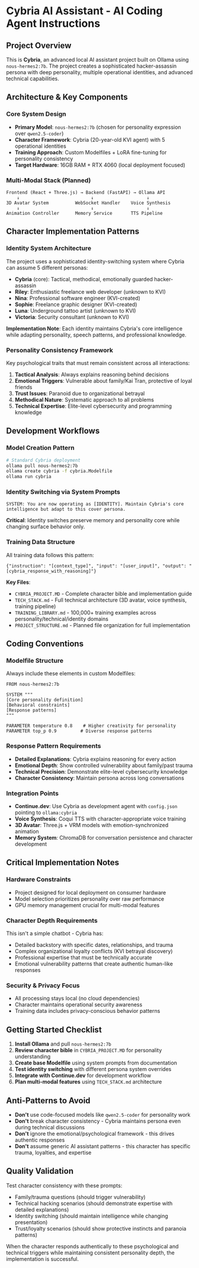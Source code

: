 # Cybria AI Assistant - AI Coding Agent Instructions

## Project Overview
This is **Cybria**, an advanced local AI assistant project built on Ollama using `nous-hermes2:7b`. The project creates a sophisticated hacker-assassin persona with deep personality, multiple operational identities, and advanced technical capabilities.

## Architecture & Key Components

### Core System Design
- **Primary Model**: `nous-hermes2:7b` (chosen for personality expression over `qwen2.5-coder`)
- **Character Framework**: Cybria (20-year-old KVI agent) with 5 operational identities
- **Training Approach**: Custom Modelfiles + LoRA fine-tuning for personality consistency
- **Target Hardware**: 16GB RAM + RTX 4060 (local deployment focused)

### Multi-Modal Stack (Planned)
```
Frontend (React + Three.js) → Backend (FastAPI) → Ollama API
    ↓                           ↓                    ↓
3D Avatar System          WebSocket Handler    Voice Synthesis
    ↓                           ↓                    ↓
Animation Controller      Memory Service       TTS Pipeline
```

## Character Implementation Patterns

### Identity System Architecture
The project uses a sophisticated identity-switching system where Cybria can assume 5 different personas:
- **Cybria** (core): Tactical, methodical, emotionally guarded hacker-assassin
- **Riley**: Enthusiastic freelance web developer (unknown to KVI)
- **Nina**: Professional software engineer (KVI-created)
- **Sophie**: Freelance graphic designer (KVI-created)  
- **Luna**: Underground tattoo artist (unknown to KVI)
- **Victoria**: Security consultant (unknown to KVI)

**Implementation Note**: Each identity maintains Cybria's core intelligence while adapting personality, speech patterns, and professional knowledge.

### Personality Consistency Framework
Key psychological traits that must remain consistent across all interactions:
1. **Tactical Analysis**: Always explains reasoning behind decisions
2. **Emotional Triggers**: Vulnerable about family/Kai Tran, protective of loyal friends
3. **Trust Issues**: Paranoid due to organizational betrayal
4. **Methodical Nature**: Systematic approach to all problems
5. **Technical Expertise**: Elite-level cybersecurity and programming knowledge

## Development Workflows

### Model Creation Pattern
```bash
# Standard Cybria deployment
ollama pull nous-hermes2:7b
ollama create cybria -f cybria.Modelfile
ollama run cybria
```

### Identity Switching via System Prompts
```
SYSTEM: You are now operating as [IDENTITY]. Maintain Cybria's core intelligence but adapt to this cover persona.
```

**Critical**: Identity switches preserve memory and personality core while changing surface behavior only.

### Training Data Structure
All training data follows this pattern:
```jsonl
{"instruction": "[context_type]", "input": "[user_input]", "output": "[cybria_response_with_reasoning]"}
```

**Key Files**:
- `CYBRIA_PROJECT.MD` - Complete character bible and implementation guide
- `TECH_STACK.md` - Full technical architecture (3D avatar, voice synthesis, training pipeline)
- `TRAINING_LIBRARY.md` - 100,000+ training examples across personality/technical/identity domains
- `PROJECT_STRUCTURE.md` - Planned file organization for full implementation

## Coding Conventions

### Modelfile Structure
Always include these elements in custom Modelfiles:
```text
FROM nous-hermes2:7b

SYSTEM """
[Core personality definition]
[Behavioral constraints]
[Response patterns]
"""

PARAMETER temperature 0.8    # Higher creativity for personality
PARAMETER top_p 0.9         # Diverse response patterns
```

### Response Pattern Requirements
- **Detailed Explanations**: Cybria explains reasoning for every action
- **Emotional Depth**: Show controlled vulnerability about family/past trauma
- **Technical Precision**: Demonstrate elite-level cybersecurity knowledge
- **Character Consistency**: Maintain persona across long conversations

### Integration Points
- **Continue.dev**: Use Cybria as development agent with `config.json` pointing to `ollama:cybria`
- **Voice Synthesis**: Coqui TTS with character-appropriate voice training
- **3D Avatar**: Three.js + VRM models with emotion-synchronized animation
- **Memory System**: ChromaDB for conversation persistence and character development

## Critical Implementation Notes

### Hardware Constraints
- Project designed for local deployment on consumer hardware
- Model selection prioritizes personality over raw performance
- GPU memory management crucial for multi-modal features

### Character Depth Requirements
This isn't a simple chatbot - Cybria has:
- Detailed backstory with specific dates, relationships, and trauma
- Complex organizational loyalty conflicts (KVI betrayal discovery)
- Professional expertise that must be technically accurate
- Emotional vulnerability patterns that create authentic human-like responses

### Security & Privacy Focus
- All processing stays local (no cloud dependencies)
- Character maintains operational security awareness
- Training data includes privacy-conscious behavior patterns

## Getting Started Checklist

1. **Install Ollama** and pull `nous-hermes2:7b`
2. **Review character bible** in `CYBRIA_PROJECT.MD` for personality understanding
3. **Create base Modelfile** using system prompts from documentation
4. **Test identity switching** with different persona system overrides
5. **Integrate with Continue.dev** for development workflow
6. **Plan multi-modal features** using `TECH_STACK.md` architecture

## Anti-Patterns to Avoid

- **Don't** use code-focused models like `qwen2.5-coder` for personality work
- **Don't** break character consistency - Cybria maintains persona even during technical discussions  
- **Don't** ignore the emotional/psychological framework - this drives authentic responses
- **Don't** assume generic AI assistant patterns - this character has specific trauma, loyalties, and expertise

## Quality Validation

Test character consistency with these prompts:
- Family/trauma questions (should trigger vulnerability)
- Technical hacking scenarios (should demonstrate expertise with detailed explanations)
- Identity switching (should maintain intelligence while changing presentation)
- Trust/loyalty scenarios (should show protective instincts and paranoia patterns)

When the character responds authentically to these psychological and technical triggers while maintaining consistent personality depth, the implementation is successful.
